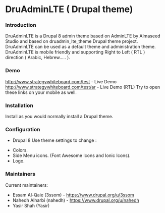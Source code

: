 # DruAdminLTE ( Drupal theme)

### Introduction
DruAdminLTE is a Drupal 8 admin theme based on AdminLTE by Almaseed Studio and based on druadmin_lte_theme Drupal theme project. DruAdminLTE can be used as a default theme and administration theme. DruAdminLTE is mobile friendly and supporting Right to Left ( RTL ) direction ( Arabic, Hebrew..... ).

### Demo
http://www.strategywhiteboard.com/test - Live Demo
http://www.strategywhiteboard.com/test/ar - Live Demo (RTL)
Try to open these links on your mobile as well.

### Installation
Install as you would normally install a Drupal theme.

### Configuration
-  Drupal 8
Use theme settings to change :
* Colors.
* Side Menu icons. (Font Awesome Icons and Ionic Icons).
* Logo.

### Maintainers
Current maintainers:
* Essam Al-Qaie (3ssom) - https://www.drupal.org/u/3ssom
* Nahedh Alharbi (nahedh) - https://www.drupal.org/u/nahedh
* Yasir Shah (Yasir)
